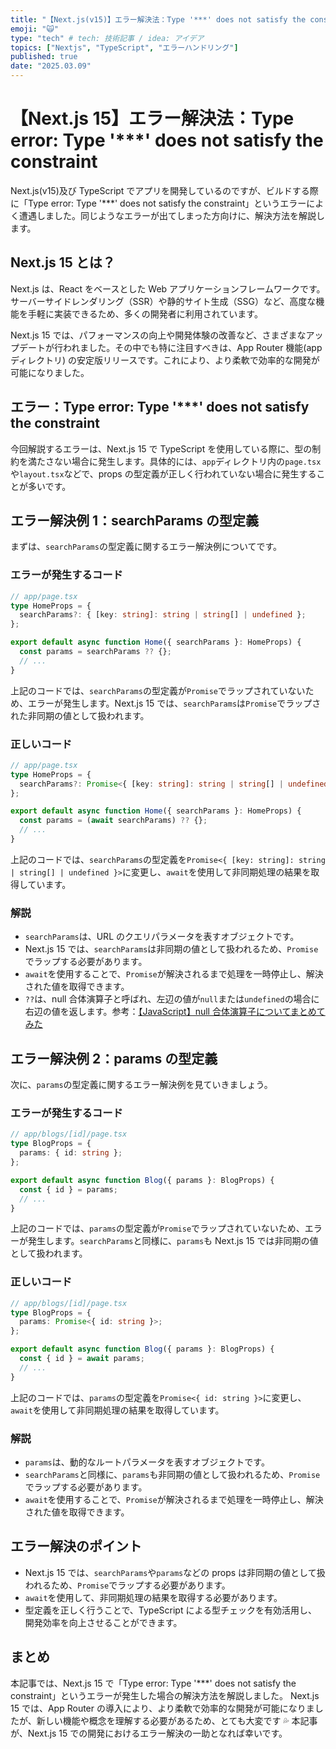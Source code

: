 ```yaml
---
title: "【Next.js(v15)】エラー解決法：Type '***' does not satisfy the constraint"
emoji: "🙀"
type: "tech" # tech: 技術記事 / idea: アイデア
topics: ["Nextjs", "TypeScript", "エラーハンドリング"]
published: true
date: "2025.03.09"
---
```


# 【Next.js 15】エラー解決法：Type error: Type '\*\*\*' does not satisfy the constraint

Next.js(v15)及び TypeScript でアプリを開発しているのですが、ビルドする際に「Type error: Type '\*\*\*' does not satisfy the constraint」というエラーによく遭遇しました。同じようなエラーが出てしまった方向けに、解決方法を解説します。

## Next.js 15 とは？

Next.js は、React をベースとした Web アプリケーションフレームワークです。サーバーサイドレンダリング（SSR）や静的サイト生成（SSG）など、高度な機能を手軽に実装できるため、多くの開発者に利用されています。

Next.js 15 では、パフォーマンスの向上や開発体験の改善など、さまざまなアップデートが行われました。その中でも特に注目すべきは、App Router 機能(app ディレクトリ) の安定版リリースです。これにより、より柔軟で効率的な開発が可能になりました。

## エラー：Type error: Type '\*\*\*' does not satisfy the constraint

今回解説するエラーは、Next.js 15 で TypeScript を使用している際に、型の制約を満たさない場合に発生します。具体的には、`app`ディレクトリ内の`page.tsx`や`layout.tsx`などで、props の型定義が正しく行われていない場合に発生することが多いです。

## エラー解決例 1：searchParams の型定義

まずは、`searchParams`の型定義に関するエラー解決例についてです。

### エラーが発生するコード

```typescript
// app/page.tsx
type HomeProps = {
  searchParams?: { [key: string]: string | string[] | undefined };
};

export default async function Home({ searchParams }: HomeProps) {
  const params = searchParams ?? {};
  // ...
}
```

上記のコードでは、`searchParams`の型定義が`Promise`でラップされていないため、エラーが発生します。Next.js 15 では、`searchParams`は`Promise`でラップされた非同期の値として扱われます。

### 正しいコード

```typescript
// app/page.tsx
type HomeProps = {
  searchParams?: Promise<{ [key: string]: string | string[] | undefined }>;
};

export default async function Home({ searchParams }: HomeProps) {
  const params = (await searchParams) ?? {};
  // ...
}
```

上記のコードでは、`searchParams`の型定義を`Promise<{ [key: string]: string | string[] | undefined }>`に変更し、`await`を使用して非同期処理の結果を取得しています。

### 解説

- `searchParams`は、URL のクエリパラメータを表すオブジェクトです。
- Next.js 15 では、`searchParams`は非同期の値として扱われるため、`Promise`でラップする必要があります。
- `await`を使用することで、`Promise`が解決されるまで処理を一時停止し、解決された値を取得できます。
- `??`は、null 合体演算子と呼ばれ、左辺の値が`null`または`undefined`の場合に右辺の値を返します。参考：[【JavaScript】null 合体演算子についてまとめてみた](https://zenn.dev/hayatech/articles/js-nullish-operator)

## エラー解決例 2：params の型定義

次に、`params`の型定義に関するエラー解決例を見ていきましょう。

### エラーが発生するコード

```typescript
// app/blogs/[id]/page.tsx
type BlogProps = {
  params: { id: string };
};

export default async function Blog({ params }: BlogProps) {
  const { id } = params;
  // ...
}
```

上記のコードでは、`params`の型定義が`Promise`でラップされていないため、エラーが発生します。`searchParams`と同様に、`params`も Next.js 15 では非同期の値として扱われます。

### 正しいコード

```typescript
// app/blogs/[id]/page.tsx
type BlogProps = {
  params: Promise<{ id: string }>;
};

export default async function Blog({ params }: BlogProps) {
  const { id } = await params;
  // ...
}
```

上記のコードでは、`params`の型定義を`Promise<{ id: string }>`に変更し、`await`を使用して非同期処理の結果を取得しています。

### 解説

- `params`は、動的なルートパラメータを表すオブジェクトです。
- `searchParams`と同様に、`params`も非同期の値として扱われるため、`Promise`でラップする必要があります。
- `await`を使用することで、`Promise`が解決されるまで処理を一時停止し、解決された値を取得できます。

## エラー解決のポイント

- Next.js 15 では、`searchParams`や`params`などの props は非同期の値として扱われるため、`Promise`でラップする必要があります。
- `await`を使用して、非同期処理の結果を取得する必要があります。
- 型定義を正しく行うことで、TypeScript による型チェックを有効活用し、開発効率を向上させることができます。

## まとめ

本記事では、Next.js 15 で「Type error: Type '\*\*\*' does not satisfy the constraint」というエラーが発生した場合の解決方法を解説しました。
Next.js 15 では、App Router の導入により、より柔軟で効率的な開発が可能になりましたが、新しい機能や概念を理解する必要があるため、とても大変です 💦
本記事が、Next.js 15 での開発におけるエラー解決の一助となれば幸いです。
